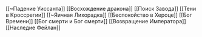 [[~Падение Уиссанта]]
[[Восхождение дракона]]
[[Поиск Завода]]
[[Тени в Кроссрегии]]
[[~Яичная Лихорадка]]
[[Беспокойство в Хероце]]
[[Бог Времени]]
[[Бог смерти и Бог смерти]]
[[Возвращение Императора]]
[[Наследие Фейлан]]